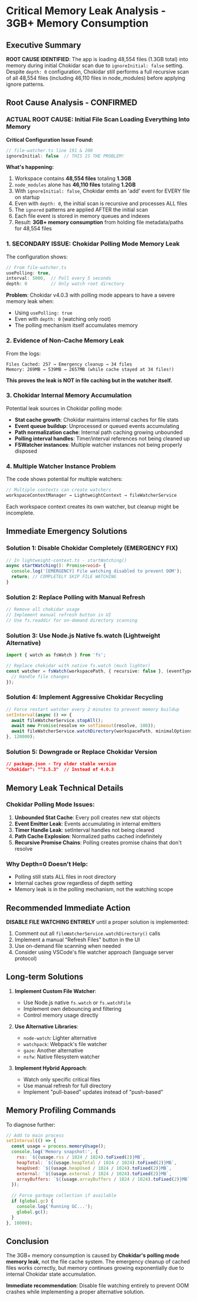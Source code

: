 # Critical Memory Leak Analysis - 3GB+ Memory Consumption

## Executive Summary
**ROOT CAUSE IDENTIFIED**: The app is loading 48,554 files (1.3GB total) into memory during initial Chokidar scan due to `ignoreInitial: false` setting. Despite `depth: 0` configuration, Chokidar still performs a full recursive scan of all 48,554 files (including 46,110 files in node_modules) before applying ignore patterns.

## Root Cause Analysis - CONFIRMED

### ACTUAL ROOT CAUSE: Initial File Scan Loading Everything Into Memory

**Critical Configuration Issue Found:**
```javascript
// file-watcher.ts line 191 & 200
ignoreInitial: false  // THIS IS THE PROBLEM!
```

**What's happening:**
1. Workspace contains **48,554 files** totaling **1.3GB**
2. `node_modules` alone has **46,110 files** totaling **1.2GB**
3. With `ignoreInitial: false`, Chokidar emits an 'add' event for EVERY file on startup
4. Even with `depth: 0`, the initial scan is recursive and processes ALL files
5. The `ignored` patterns are applied AFTER the initial scan
6. Each file event is stored in memory queues and indexes
7. Result: **3GB+ memory consumption** from holding file metadata/paths for 48,554 files

### 1. **SECONDARY ISSUE: Chokidar Polling Mode Memory Leak**

The configuration shows:
```javascript
// From file-watcher.ts
usePolling: true,
interval: 5000,  // Poll every 5 seconds
depth: 0         // Only watch root directory
```

**Problem**: Chokidar v4.0.3 with polling mode appears to have a severe memory leak when:
- Using `usePolling: true` 
- Even with `depth: 0` (watching only root)
- The polling mechanism itself accumulates memory

### 2. **Evidence of Non-Cache Memory Leak**

From the logs:
```
Files Cached: 257 → Emergency cleanup → 34 files
Memory: 269MB → 539MB → 2657MB (while cache stayed at 34 files!)
```

**This proves the leak is NOT in file caching but in the watcher itself.**

### 3. **Chokidar Internal Memory Accumulation**

Potential leak sources in Chokidar polling mode:
- **Stat cache growth**: Chokidar maintains internal caches for file stats
- **Event queue buildup**: Unprocessed or queued events accumulating
- **Path normalization cache**: Internal path caching growing unbounded
- **Polling interval handles**: Timer/interval references not being cleaned up
- **FSWatcher instances**: Multiple watcher instances not being properly disposed

### 4. **Multiple Watcher Instance Problem**

The code shows potential for multiple watchers:
```javascript
// Multiple contexts can create watchers
workspaceContextManager → LightweightContext → fileWatcherService
```

Each workspace context creates its own watcher, but cleanup might be incomplete.

## Immediate Emergency Solutions

### Solution 1: Disable Chokidar Completely (EMERGENCY FIX)
```typescript
// In lightweight-context.ts - startWatching()
async startWatching(): Promise<void> {
  console.log('[EMERGENCY] File watching disabled to prevent OOM');
  return; // COMPLETELY SKIP FILE WATCHING
}
```

### Solution 2: Replace Polling with Manual Refresh
```typescript
// Remove all chokidar usage
// Implement manual refresh button in UI
// Use fs.readdir for on-demand directory scanning
```

### Solution 3: Use Node.js Native fs.watch (Lightweight Alternative)
```typescript
import { watch as fsWatch } from 'fs';

// Replace chokidar with native fs.watch (much lighter)
const watcher = fsWatch(workspacePath, { recursive: false }, (eventType, filename) => {
  // Handle file changes
});
```

### Solution 4: Implement Aggressive Chokidar Recycling
```typescript
// Force restart watcher every 2 minutes to prevent memory buildup
setInterval(async () => {
  await fileWatcherService.stopAll();
  await new Promise(resolve => setTimeout(resolve, 100));
  await fileWatcherService.watchDirectory(workspacePath, minimalOptions);
}, 120000);
```

### Solution 5: Downgrade or Replace Chokidar Version
```json
// package.json - Try older stable version
"chokidar": "^3.5.3"  // Instead of 4.0.3
```

## Memory Leak Technical Details

### Chokidar Polling Mode Issues:
1. **Unbounded Stat Cache**: Every poll creates new stat objects
2. **Event Emitter Leak**: Events accumulating in internal emitters
3. **Timer Handle Leak**: setInterval handles not being cleared
4. **Path Cache Explosion**: Normalized paths cached indefinitely
5. **Recursive Promise Chains**: Polling creates promise chains that don't resolve

### Why Depth=0 Doesn't Help:
- Polling still stats ALL files in root directory
- Internal caches grow regardless of depth setting
- Memory leak is in the polling mechanism, not the watching scope

## Recommended Immediate Action

**DISABLE FILE WATCHING ENTIRELY** until a proper solution is implemented:

1. Comment out all `fileWatcherService.watchDirectory()` calls
2. Implement a manual "Refresh Files" button in the UI
3. Use on-demand file scanning when needed
4. Consider using VSCode's file watcher approach (language server protocol)

## Long-term Solutions

1. **Implement Custom File Watcher**:
   - Use Node.js native `fs.watch` or `fs.watchFile`
   - Implement own debouncing and filtering
   - Control memory usage directly

2. **Use Alternative Libraries**:
   - `node-watch`: Lighter alternative
   - `watchpack`: Webpack's file watcher
   - `gaze`: Another alternative
   - `nsfw`: Native filesystem watcher

3. **Implement Hybrid Approach**:
   - Watch only specific critical files
   - Use manual refresh for full directory
   - Implement "pull-based" updates instead of "push-based"

## Memory Profiling Commands

To diagnose further:
```javascript
// Add to main process
setInterval(() => {
  const usage = process.memoryUsage();
  console.log('Memory snapshot:', {
    rss: `${(usage.rss / 1024 / 1024).toFixed(2)}MB`,
    heapTotal: `${(usage.heapTotal / 1024 / 1024).toFixed(2)}MB`,
    heapUsed: `${(usage.heapUsed / 1024 / 1024).toFixed(2)}MB`,
    external: `${(usage.external / 1024 / 1024).toFixed(2)}MB`,
    arrayBuffers: `${(usage.arrayBuffers / 1024 / 1024).toFixed(2)}MB`
  });
  
  // Force garbage collection if available
  if (global.gc) {
    console.log('Running GC...');
    global.gc();
  }
}, 10000);
```

## Conclusion

The 3GB+ memory consumption is caused by **Chokidar's polling mode memory leak**, not the file cache system. The emergency cleanup of cached files works correctly, but memory continues growing exponentially due to internal Chokidar state accumulation.

**Immediate recommendation**: Disable file watching entirely to prevent OOM crashes while implementing a proper alternative solution.